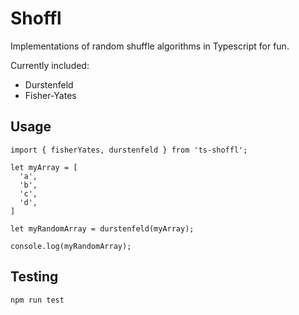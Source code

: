# Shoffl

Implementations of random shuffle algorithms in Typescript for fun.

Currently included:

* Durstenfeld
* Fisher-Yates

## Usage

```
import { fisherYates, durstenfeld } from 'ts-shoffl';

let myArray = [
  'a',
  'b',
  'c',
  'd',
]

let myRandomArray = durstenfeld(myArray);

console.log(myRandomArray);
```

## Testing

```
npm run test
```
